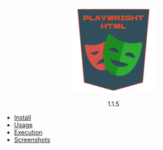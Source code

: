 <div style="text-align: center">
<a href="/">

![](../_media/logo_small.png "playwright-html")

</a>
1.1.5
</div>

- [Install](1.1.5/install "Install | Playwright HTML")
- [Usage](1.1.5/usage "Usage | Playwright HTML")
- [Execution](1.1.5/execution "Execution | Playwright HTML")
- [Screenshots](1.1.5/screenshots "Screenshots | Playwright HTML")